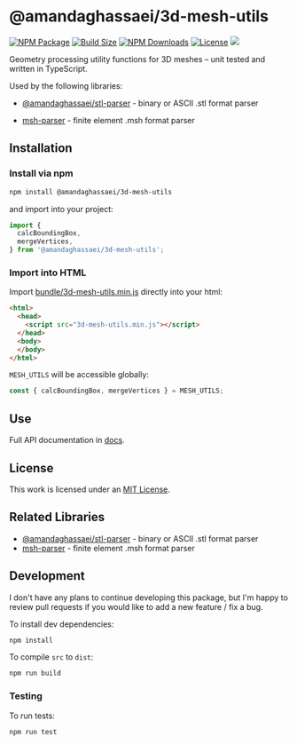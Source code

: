 # @amandaghassaei/3d-mesh-utils
[![NPM Package](https://img.shields.io/npm/v/@amandaghassaei/3d-mesh-utils)](https://www.npmjs.com/package/@amandaghassaei/3d-mesh-utils)
[![Build Size](https://img.shields.io/bundlephobia/min/@amandaghassaei/3d-mesh-utils)](https://bundlephobia.com/result?p=@amandaghassaei/3d-mesh-utils)
[![NPM Downloads](https://img.shields.io/npm/dw/@amandaghassaei/3d-mesh-utils)](https://www.npmtrends.com/@amandaghassaei/3d-mesh-utils)
[![License](https://img.shields.io/npm/l/@amandaghassaei/3d-mesh-utils)](https://github.com/amandaghassaei/3d-mesh-utils/blob/main/LICENSE.txt)
![](https://img.shields.io/badge/Coverage-88%25-83A603.svg?prefix=$coverage$)

Geometry processing utility functions for 3D meshes – unit tested and written in TypeScript.

Used by the following libraries:
- [@amandaghassaei/stl-parser](https://www.npmjs.com/package/@amandaghassaei/stl-parser) - binary or ASCII .stl format parser
<!-- - [@amandaghassaei/obj-parser](https://www.npmjs.com/package/@amandaghassaei/obj-parser) - binary or ASCII .obj format parser -->
- [msh-parser](https://www.npmjs.com/package/msh-parser) - finite element .msh format parser


## Installation

### Install via npm

```sh
npm install @amandaghassaei/3d-mesh-utils
```

and import into your project:

```js
import {
  calcBoundingBox,
  mergeVertices,
} from '@amandaghassaei/3d-mesh-utils';
```

### Import into HTML

Import [bundle/3d-mesh-utils.min.js](https://github.com/amandaghassaei/3d-mesh-utils/blob/main/bundle/3d-mesh-utils.min.js) directly into your html:

```html
<html>
  <head>
    <script src="3d-mesh-utils.min.js"></script>
  </head>
  <body>
  </body>
</html>
```

`MESH_UTILS` will be accessible globally:

```js
const { calcBoundingBox, mergeVertices } = MESH_UTILS;
```


## Use

Full API documentation in [docs](https://github.com/amandaghassaei/3d-mesh-utils/tree/main/docs).


## License

This work is licensed under an [MIT License](https://github.com/amandaghassaei/3d-mesh-utils/blob/main/LICENSE.txt).


## Related Libraries

- [@amandaghassaei/stl-parser](https://www.npmjs.com/package/@amandaghassaei/stl-parser) - binary or ASCII .stl format parser
- [msh-parser](https://www.npmjs.com/package/msh-parser) - finite element .msh format parser


## Development

I don't have any plans to continue developing this package, but I'm happy to review pull requests if you would like to add a new feature / fix a bug.

To install dev dependencies:

```sh
npm install
```

To compile `src` to `dist`:

```sh
npm run build
```

### Testing

To run tests:

```sh
npm run test
```
